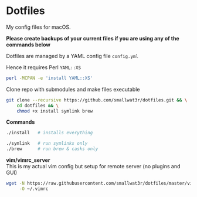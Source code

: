 # Dotfiles  

My config files for macOS.  

**Please create backups of your current files if you are using any of the commands below**   

Dotfiles are managed by a YAML config file `config.yml`  

Hence it requires Perl `YAML::XS` 
```sh
perl -MCPAN -e 'install YAML::XS'
```

Clone repo with submodules and make files executable  
```sh
git clone --recursive https://github.com/smallwat3r/dotfiles.git && \
    cd dotfiles && \
    chmod +x install symlink brew
```

**Commands**  
```sh
./install   # installs everything

./symlink   # run symlinks only
./brew      # run brew & casks only
```

**vim/vimrc_server**   
This is my actual vim config but setup for remote server (no plugins and GUI)  
```sh
wget -N https://raw.githubusercontent.com/smallwat3r/dotfiles/master/vim/vimrc_server \
     -O ~/.vimrc
```
